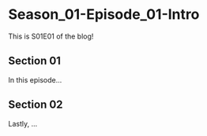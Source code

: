 # Season_01-Episode_01-Intro


This is S01E01 of the blog!

## Section 01
In this episode...

## Section 02
Lastly, ...
